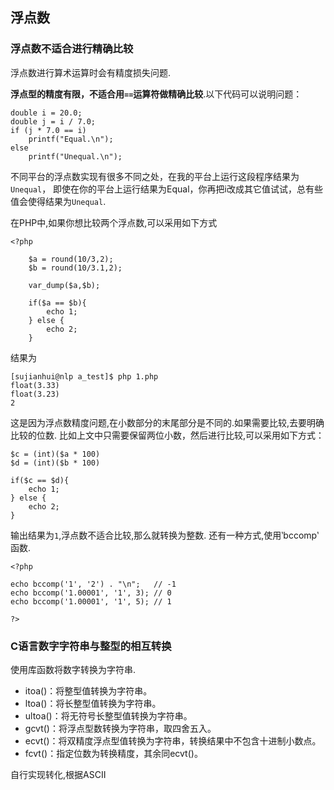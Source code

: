 ## 浮点数

### 浮点数不适合进行精确比较

浮点数进行算术运算时会有精度损失问题.

**浮点型的精度有限，不适合用`==`运算符做精确比较**.以下代码可以说明问题：

    double i = 20.0;
    double j = i / 7.0;
    if (j * 7.0 == i)
        printf("Equal.\n");
    else
        printf("Unequal.\n");
    
不同平台的浮点数实现有很多不同之处，在我的平台上运行这段程序结果为`Unequal`，
即使在你的平台上运行结果为Equal，你再把i改成其它值试试，总有些值会使得结果为`Unequal`.

在PHP中,如果你想比较两个浮点数,可以采用如下方式

    <?php
    
        $a = round(10/3,2);
        $b = round(10/3.1,2);
        
        var_dump($a,$b);
    
    	if($a == $b){
    		echo 1;
    	} else {
    		echo 2;
    	}
    
结果为
    
    [sujianhui@nlp a_test]$ php 1.php 
    float(3.33)
    float(3.23)
    2
    
这是因为浮点数精度问题,在小数部分的末尾部分是不同的.如果需要比较,去要明确比较的位数.
比如上文中只需要保留两位小数，然后进行比较,可以采用如下方式：

    $c = (int)($a * 100)    
    $d = (int)($b * 100)
    
    if($c == $d){
        echo 1;
    } else {
        echo 2;
    }
    
输出结果为`1`,浮点数不适合比较,那么就转换为整数.
还有一种方式,使用‵bccomp‵函数.

    <?php
    
    echo bccomp('1', '2') . "\n";   // -1
    echo bccomp('1.00001', '1', 3); // 0
    echo bccomp('1.00001', '1', 5); // 1
    
    ?>
      
### C语言数字字符串与整型的相互转换

使用库函数将数字转换为字符串.
    
 - itoa()：将整型值转换为字符串。
 - ltoa()：将长整型值转换为字符串。
 - ultoa()：将无符号长整型值转换为字符串。
 - gcvt()：将浮点型数转换为字符串，取四舍五入。
 - ecvt()：将双精度浮点型值转换为字符串，转换结果中不包含十进制小数点。
 - fcvt()：指定位数为转换精度，其余同ecvt()。
      
自行实现转化,根据ASCII